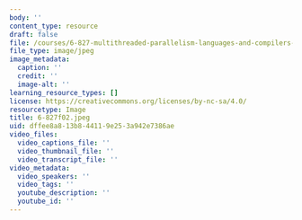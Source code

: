 ```yaml
---
body: ''
content_type: resource
draft: false
file: /courses/6-827-multithreaded-parallelism-languages-and-compilers-fall-2002/6-827f02.jpeg
file_type: image/jpeg
image_metadata:
  caption: ''
  credit: ''
  image-alt: ''
learning_resource_types: []
license: https://creativecommons.org/licenses/by-nc-sa/4.0/
resourcetype: Image
title: 6-827f02.jpeg
uid: dffee8a8-13b8-4411-9e25-3a942e7386ae
video_files:
  video_captions_file: ''
  video_thumbnail_file: ''
  video_transcript_file: ''
video_metadata:
  video_speakers: ''
  video_tags: ''
  youtube_description: ''
  youtube_id: ''
---
```

